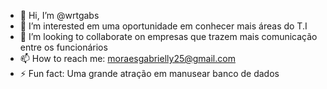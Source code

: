 - 👋 Hi, I’m @wrtgabs
- 👀 I’m interested em uma oportunidade em conhecer mais áreas do T.I
- 💞️ I’m looking to collaborate on empresas que trazem mais comunicação entre os funcionários
- 📫 How to reach me: moraesgabrielly25@gmail.com
- ⚡ Fun fact: Uma grande atração em manusear banco de dados

<!---
bs/wrtgabs is a ✨ special ✨ repository because its `README.md` (this file) appears on your GitHub profile.
You can click the Preview link to take a look at your changes.
--->

